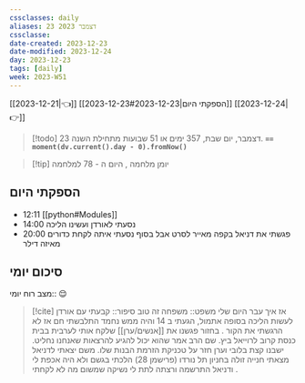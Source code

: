 ```yaml
---
cssclasses: daily
aliases: 23 דצמבר 2023
cssclasse: 
date-created: 2023-12-23
date-modified: 2023-12-24
day: 2023-12-23
tags: [daily]
week: 2023-W51
---
```


[[2023-12-21|👈]] [[2023-12-23#הספקתי היום|2023-12-23]] [[2023-12-24|👉]]

> [!todo]  23 דצמבר, יום שבת, 357 ימים או 51 שבועות מתחילת השנה. **`== moment(dv.current().day - 0).fromNow()`**

> [!tip]  יומן מלחמה , היום ה - 78 למלחמה

## הספקתי היום

- 12:11 [[python#Modules]]
- 14:00 נסעתי לאורדן ועשינו הליכה
- 20:00 פגשתי את דניאל בקפה מאייר לסרט אבל בסוף נסעתי איתה לקחת כדורים מאיזה דילר

## סיכום יומי

מצב רוח יומי:: 😌

> [!cite] אז איך עבר היום שלי
משפט::  משפחה זה טוב
סיפור:: קבעתי עם אורדן לעשות הליכה בסופה אתמול, הגעתי ב 14 והיה ממש נחמד התלבשתי חם אז לא הרגשתי את הקור . בחזור פגשנו את [[אנשים/ערן]] שלקח אותי לערבית בבית כנסת קרוב לרוייאל ביץ. שם הרב אמר שהוא יכול להגיע להרצאות שאנחנו נחליט.  ישבנו קצת בלובי וערן חזר על טכניקת הזרמת הבנות שלו. משם יצאתי לדניאל מצאתי חנייה זולה בחניון תל נורדו (פרישמן 28) הלכתי בגשם ולא היה אכפת לי ודניאל התרשמה ורצתה לתת לי נשיקה שמשום מה לא לקחתי .
